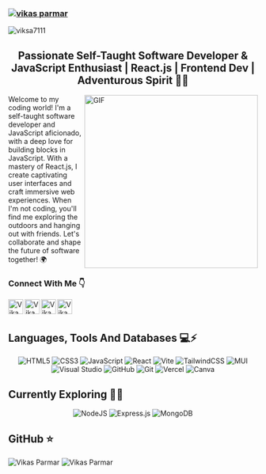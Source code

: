 ### [ <img align="center" alt="vikas parmar" src="https://github.com/vikas-parmar/vikas-parmar/assets/122597785/81b2914d-d6a3-4506-9a46-e9690936e69e" /> ](https://vikasparmar.vercel.app)

<p align="left"> <img src=https://komarev.com/ghpvc/?username=viksa7111 alt=viksa7111 /> </p>

<div align="center">
  
## Passionate Self-Taught Software Developer & JavaScript Enthusiast | React.js | Frontend Dev | Adventurous Spirit 🚀🎨
</div>

<img align="right" width="350" alt="GIF" src="https://github.com/vikas-parmar/vikas-parmar/assets/122597785/2248e6be-a955-422d-83ab-4b75da904c35" />

Welcome to my coding world! I'm a self-taught software developer and JavaScript aficionado, with a deep love for building blocks in JavaScript. With a mastery of React.js, I create captivating user interfaces and craft immersive web experiences. When I'm not coding, you'll find me exploring the outdoors and hanging out with friends. Let's collaborate and shape the future of software together! 🌍

### Connect With Me 👇
  
[<img align="left" alt="VikasParmar | Twitter" width="30px" height="30" src="https://raw.githubusercontent.com/rahuldkjain/github-profile-readme-generator/master/src/images/icons/Social/twitter.svg" />](https://twitter.com/viksa7111/)
[<img align="left" alt="VikasParmar | Facebook" width="30px" height="30" src="https://raw.githubusercontent.com/rahuldkjain/github-profile-readme-generator/master/src/images/icons/Social/facebook.svg" />](https://www.facebook.com/viksa7111/)
[<img align="left" alt="VikasParmar | Instagram" width="30px" height="30" src="https://github.com/rahuldkjain/github-profile-readme-generator/blob/master/src/images/icons/Social/instagram.svg" />](https://www.instagram.com/vikasparmar___/)
[<img align="left" alt="VikasParmar | LinkedIn" width="30px" height="30" src="https://raw.githubusercontent.com/rahuldkjain/github-profile-readme-generator/master/src/images/icons/Social/linked-in-alt.svg" />](https://www.linkedin.com/in/vikas-parmar/)

<br />
<br />

## Languages, Tools And Databases 💻⚡

<div align="center">
  
![HTML5](https://img.shields.io/badge/html5-%23E34F26.svg?style=for-the-badge&logo=html5&logoColor=white)
![CSS3](https://img.shields.io/badge/css3-%231572B6.svg?style=for-the-badge&logo=css3&logoColor=white)
![JavaScript](https://img.shields.io/badge/javascript-%23323330.svg?style=for-the-badge&logo=javascript&logoColor=%23F7DF1E)
![React](https://img.shields.io/badge/react-%2320232a.svg?style=for-the-badge&logo=react&logoColor=%2361DAFB)
![Vite](https://img.shields.io/badge/vite-%23646CFF.svg?style=for-the-badge&logo=vite&logoColor=white)
![TailwindCSS](https://img.shields.io/badge/tailwindcss-%2338B2AC.svg?style=for-the-badge&logo=tailwind-css&logoColor=white)
![MUI](https://img.shields.io/badge/MUI-%230081CB.svg?style=for-the-badge&logo=mui&logoColor=white)
![Visual Studio](https://img.shields.io/badge/Visual%20Studio-5C2D91.svg?style=for-the-badge&logo=visual-studio&logoColor=white)
![GitHub](https://img.shields.io/badge/github-%23121011.svg?style=for-the-badge&logo=github&logoColor=white)
![Git](https://img.shields.io/badge/git-%23F05033.svg?style=for-the-badge&logo=git&logoColor=white)
![Vercel](https://img.shields.io/badge/vercel-%23000000.svg?style=for-the-badge&logo=vercel&logoColor=white)
![Canva](https://img.shields.io/badge/Canva-%2300C4CC.svg?style=for-the-badge&logo=Canva&logoColor=white)
</div>

## Currently Exploring 🔭🚀
  <div align="center">
    
![NodeJS](https://img.shields.io/badge/node.js-6DA55F?style=for-the-badge&logo=node.js&logoColor=white)
![Express.js](https://img.shields.io/badge/express.js-%23404d59.svg?style=for-the-badge&logo=express&logoColor=%2361DAFB)
![MongoDB](https://img.shields.io/badge/MongoDB-%234ea94b.svg?style=for-the-badge&logo=mongodb&logoColor=white)
</div>

## GitHub ⭐
<div>
  
  ![Vikas Parmar](https://github-readme-streak-stats.herokuapp.com/?user=vikas-parmar&)
  ![Vikas Parmar](https://github-readme-stats.vercel.app/api?username=vikas-parmar)
</div>
